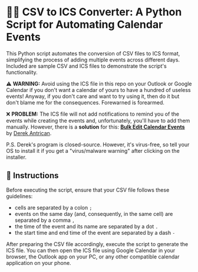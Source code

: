 # 📅📲 CSV to ICS Converter: A Python Script for Automating Calendar Events

This Python script automates the conversion of CSV files to ICS format, simplifying the process of adding multiple events across different days. Included are sample CSV and ICS files to demonstrate the script's functionality.

⚠️ **WARNING:** Avoid using the ICS file in this repo on your Outlook or Google Calendar if you don't want a calendar of yours to have a hundred of useless events!
Anyway, if you don't care and want to try using it, then do it but don't blame me for the consequences. Forewarned is forearmed.

❌ **PROBLEM:** The ICS file will not add notifications to remind you of the events while creating the events and, unfortunately, you'll have to add them manually. However, there is a **solution** for this: [**Bulk Edit Calendar Events**](https://bulkeditcalendarevents.com/) by [Derek Antrican](https://github.com/derekantrican).

P.S. Derek's program is closed-source. However, it's virus-free, so tell your OS to install it if you get a "virus/malware warning" after clicking on the installer.

## 📄 Instructions
Before executing the script, ensure that your CSV file follows these guidelines:
- cells are separated by a colon `;`
- events on the same day (and, consequently, in the same cell) are separated by a comma `,`
- the time of the event and its name are separated by a dot `.`
- the start time and end time of the event are separated by a dash `-`

After preparing the CSV file accordingly, execute the script to generate the ICS file. You can then open the ICS file using Google Calendar in your browser, the Outlook app on your PC, or any other compatible calendar application on your phone.
